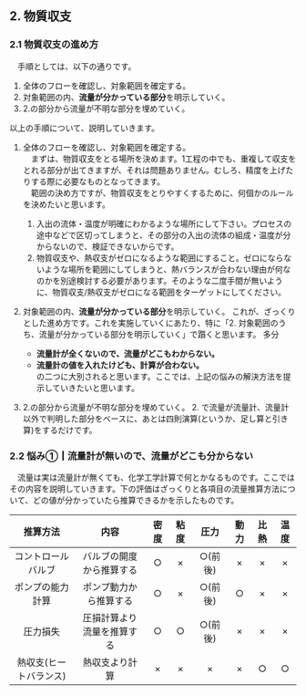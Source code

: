 ## 2. 物質収支
### 2.1 物質収支の進め方
　手順としては、以下の通りです。
1. 全体のフローを確認し、対象範囲を確定する。
2. 対象範囲の内、**流量が分かっている部分**を明示していく。
3. 2.の部分から流量が不明な部分を埋めていく。

以上の手順について、説明していきます。

1. 全体のフローを確認し、対象範囲を確定する。  
    　まずは、物質収支をとる場所を決めます。1工程の中でも、重複して収支をとれる部分が出てきますが、それは問題ありません。むしろ、精度を上げたりする際に必要なものとなってきます。  
    　範囲の決め方ですが、物質収支をとりやすくするために、何個かのルールを決めたいと思います。
    1. 入出の流体・温度が明確にわかるような場所にして下さい。プロセスの途中などで区切ってしまうと、その部分の入出の流体の組成・温度が分からないので、検証できないからです。  
    1. 物質収支や、熱収支がゼロになるような範囲にすること。ゼロにならないような場所を範囲にしてしまうと、熱バランスが合わない理由が何なのかを別途検討する必要があります。そのような二度手間が無いように、物質収支/熱収支がゼロになる範囲をターゲットにしてください。

2. 対象範囲の内、**流量が分かっている部分**を明示していく。
    これが、ざっくりとした進め方です。これを実施していくにあたり、特に「2. 対象範囲のうち、流量が分かっている部分を明示していく」で躓くと思います。
    多分
    - **流量計が全くないので、流量がどこもわからない。**
    - **流量計の値を入れたけども、計算が合わない。**  
    の二つに大別されると思います。ここでは、上記の悩みの解決方法を提示していきたいと思います。

3. 2.の部分から流量が不明な部分を埋めていく。
    2. で流量が流量計、流量計以外で判明した部分をベースに、あとは四則演算(というか、足し算と引き算)をするだけです。


### 2.2 悩み①┃流量計が無いので、流量がどこも分からない
　流量は実は流量計が無くても、化学工学計算で何とかなるものです。ここではその内容を説明していきます。下の評価はざっくりと各項目の流量推算方法について、どの値が分かっていたら推算できるかを示したものです。

|推算方法|内容|密度|粘度|圧力|動力|比熱|温度|
|:---:|:---:|:---:|:---:|:---:|:---:|:---:|:---:|
|コントロールバルブ|バルブの開度から推算する|○|×|○(前後)|×|×|×|
|ポンプの能力計算|ポンプ動力から推算する|○|×|○(前後)|○|×|×|
|圧力損失|圧損計算より流量を推算する|○|○|○(前後)|×|×|×|
|熱収支(ヒートバランス)|熱収支より計算|×|×|×|×|○|○|

<div style="page-break-before:always"></div>